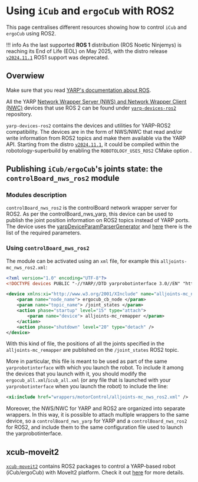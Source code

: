 # Using `iCub` and `ergoCub` with ROS2
This page centralises different resources showing how to control `iCub` and `ergoCub` using ROS2.

!!! info
    As the last supported **ROS 1** distribution (ROS Noetic Ninjemys) is reaching its End of Life (EOL) on May 2025, with the distro release [`v2024.11.1`](../sw_versioning_table/2024.11.1.md) ROS1 support was deprecated.

## Overwiew
Make sure that you read [YARP's documentation about ROS](https://yarp.it/latest/group__nws__and__nwc__architecture.html#autotoc_md58).

All the YARP [Network Wrapper Server (NWS) and Network Wrapper Client (NWC)](https://www.yarp.it/latest//group__nws__and__nwc__architecture.html) devices that use ROS 2 can be found under [`yarp-devices-ros2`](https://github.com/robotology/yarp-devices-ros2) repository.

`yarp-devices-ros2` contains the devices and utilities for YARP-ROS2 compatibility. The devices are in the form of NWS/NWC that read and/or write information from ROS2 topics and make them available via the YARP API. Starting from the distro [`v2024.11.1`](../sw_versioning_table/2024.11.1.md), it could be compiled within the robotology-superbuild by enabling the `ROBOTOLOGY_USES_ROS2` CMake option .

## Publishing `iCub/ergoCub`'s joints state: the `controlBoard_nws_ros2` module

### Modules description

`controlBoard_nws_ros2` is the controlBoard network wrapper server for ROS2. As per the controlBoard_nws_yarp, this device can be used to publish the joint position information on ROS2 topics instead of YARP ports. The device uses the [yarpDeviceParamParserGenerator](https://yarp.it/latest/group__yarpDeviceParamParserGenerator.html) and [here](https://yarp.it/latest/classControlBoard__nws__ros2__ParamsParser.html) there is the list of the required parameters.

### Using `controlBoard_nws_ros2`

The module can be activated using an `xml` file, for example this `alljoints-mc_nws_ros2.xml`:

```xml
<?xml version="1.0" encoding="UTF-8"?>
<!DOCTYPE devices PUBLIC "-//YARP//DTD yarprobotinterface 3.0//EN" "http://www.yarp.it/DTD/yarprobotinterfaceV3.0.dtd">

<device xmlns:xi="http://www.w3.org/2001/XInclude" name="alljoints-mc_nws_ros2" type="controlBoard_nws_ros2">
    <param name="node_name"> ergocub_cb_node </param>
    <param name="topic_name"> /joint_states </param>
    <action phase="startup" level="15" type="attach">
        <param name="device"> alljoints-mc_remapper </param>
    </action>
    <action phase="shutdown" level="20" type="detach" />
</device>
```

With this kind of file, the positions of all the joints specified in the `alljoints-mc_remapper` are published on the `/joint_states` ROS2 topic.

More in particular, this file is meant to be used as part of the same `yarprobotinterface` with which you launch the robot. To include it among the devices that you launch with it, you should modify the `ergocub_all.xml`/`icub_all.xml` (or any file that is launched with your `yarprobotinterface` when you launch the robot) to include the line:

```xml
<xi:include href="wrappers/motorControl/alljoints-mc_nws_ros2.xml" />
```

Moreover, the NWS/NWC for YARP and ROS2 are organized into separate wrappers. In this way, it is possible to attach multiple wrappers to the same device, so a `controlBoard_nws_yarp` for YARP and a `controlBoard_nws_ros2` for ROS2, and include them to the same configuration file used to launch the yarprobotinterface.

## xcub-moveit2

[`xcub-moveit2`](https://github.com/icub-tech-iit/xcub-moveit2) contains ROS2 packages to control a YARP-based robot (iCub/ergoCub) with MoveIt2 platform. Check it out [here](https://github.com/icub-tech-iit/xcub-moveit2/blob/master/README.md) for more details.
